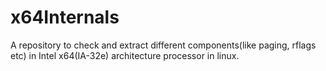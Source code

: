 # x64Internals
A repository to check and extract different components(like paging, rflags etc) in Intel x64(IA-32e) architecture processor in linux.
